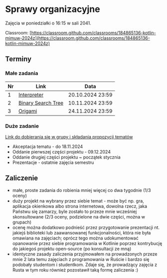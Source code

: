 # Sprawy organizacyjne

Zajęcia w poniedziałki o 16:15 w sali 2041.

Classroom: [https://classroom.github.com/classrooms/184865136-kotlin-mimuw-2024z](https://classroom.github.com/classrooms/184865136-kotlin-mimuw-2024z)

## Terminy

### Małe zadania

| Nr | Link                                                          | Data             |
|----|---------------------------------------------------------------|------------------|
| 1  | [Interpreter](https://classroom.github.com/a/s-3N-icS)        | 20.10.2024 23:59 |
| 2  | [Binary Search Tree](https://classroom.github.com/a/YFFKnzb3) | 10.11.2024 23:59 |
| 3  | [Origami](https://classroom.github.com/a/-0SoTDFN)            | 24.11.2024 23:59 |


### Duże zadanie

[Link do dobierania się w grupy i składania propozycji tematów](https://classroom.github.com/a/M0kyOMLZ)

- Akceptacja tematu - do 18.11.2024
- Oddanie pierwszej części projektu - 09.12.2024
- Oddanie drugiej części projektu ~ początek stycznia
- Prezentacje - ostatnie zajęcia semestru

## Zaliczenie

- małe, proste zadania do robienia mniej więcej co dwa tygodnie (1/3 oceny) 
- duży projekt na wybrany przez siebie temat - może być np. gra, aplikacja okienkowa albo strona internetowa, dowolna rzecz, jaka Państwu się zamarzy, byle zostało to przeze mnie wcześniej skonsultowane (2/3 oceny, podzielone na dwie części, można w grupach)
- ocenę można dodatkowo podnieść przez przygotowanie prezentacji nt. jakiejś biblioteki lub zaawansowanej funkcjonalności, która nie była omawiana na zajęciach; oprócz tego można udokumentować opanowanie przez siebie programowania w Kotlinie poprzez kontrybucję do jakiegoś projektu open-source (po konsultacji ze mną)
- identyczne zasady zaliczenia przyjmowałem na prowadzonych przeze mnie 2 lata temu zajęciach z programowania w Ruście i bardzo się podobały studentom i studentkom. Zdaje się, że prowadzący zajęcia z Rusta w tym roku również pozostawił taką formę zaliczenia :)

